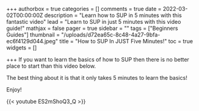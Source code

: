 +++
authorbox = true
categories = []
comments = true
date = 2022-03-02T00:00:00Z
description = "Learn how to SUP in 5 minutes with this fantastic video"
lead = "Learn to SUP in just 5 minutes with this video guide!"
mathjax = false
pager = true
sidebar = ""
tags = ["Beginners Guides"]
thumbnail = "/uploads/d72ea65c-8c48-4a27-9bfa-ec6f4129d044.jpeg"
title = "How to SUP In JUST Five Minutes!"
toc = true
widgets = []

+++
If you want to learn the basics of how to SUP then there is no better place to start than this video below.  

The best thing about it is that it only takes 5 minutes to learn the basics! 

Enjoy!

{{< youtube ES2mShoQ3_Q >}}